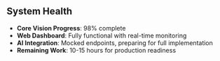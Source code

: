 ## System Health
- **Core Vision Progress**: 98% complete
- **Web Dashboard**: Fully functional with real-time monitoring
- **AI Integration**: Mocked endpoints, preparing for full implementation
- **Remaining Work**: 10-15 hours for production readiness